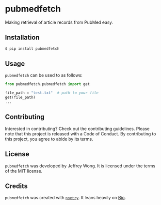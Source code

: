 # pubmedfetch

Making retrieval of article records from PubMed easy.

## Installation

```bash
$ pip install pubmedfetch
```

## Usage

`pubmedfetch` can be used to as follows:

```python
from pubmedfetch.pubmedfetch import get

file_path = "test.txt"  # path to your file
get(file_path)
...
```

## Contributing

Interested in contributing? Check out the contributing guidelines.
Please note that this project is released with a Code of Conduct.
By contributing to this project, you agree to abide by its terms.

## License

`pubmedfetch` was developed by Jeffrey Wong. It is licensed under the terms of the MIT license.

## Credits

`pubmedfetch` was created with [`poetry`](https://python-poetry.org/). It leans heavily on [Bio](https://biopython.org/docs/1.75/api/Bio.html).